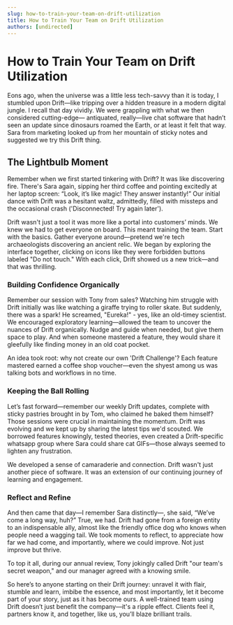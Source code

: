 ```yaml
---
slug: how-to-train-your-team-on-drift-utilization
title: How to Train Your Team on Drift Utilization
authors: [undirected]
---
```


# How to Train Your Team on Drift Utilization

Eons ago, when the universe was a little less tech-savvy than it is today, I stumbled upon Drift—like tripping over a hidden treasure in a modern digital jungle. I recall that day vividly. We were grappling with what we then considered cutting-edge— antiquated, really—live chat software that hadn’t seen an update since dinosaurs roamed the Earth, or at least it felt that way. Sara from marketing looked up from her mountain of sticky notes and suggested we try this Drift thing.

## The Lightbulb Moment

Remember when we first started tinkering with Drift? It was like discovering fire. There's Sara again, sipping her third coffee and pointing excitedly at her laptop screen: “Look, it’s like magic! They answer instantly!” Our initial dance with Drift was a hesitant waltz, admittedly, filled with missteps and the occasional crash ('Disconnected! Try again later').

Drift wasn't just a tool it was more like a portal into customers’ minds. We knew we had to get everyone on board. This meant training the team. Start with the basics. Gather everyone around—pretend we're tech archaeologists discovering an ancient relic. We began by exploring the interface together, clicking on icons like they were forbidden buttons labeled "Do not touch." With each click, Drift showed us a new trick—and that was thrilling.

### Building Confidence Organically

Remember our session with Tony from sales? Watching him struggle with Drift initially was like watching a giraffe trying to roller skate. But suddenly, there was a spark! He screamed, "Eureka!" - yes, like an old-timey scientist. We encouraged exploratory learning—allowed the team to uncover the nuances of Drift organically. Nudge and guide when needed, but give them space to play. And when someone mastered a feature, they would share it gleefully like finding money in an old coat pocket.

An idea took root: why not create our own 'Drift Challenge'? Each feature mastered earned a coffee shop voucher—even the shyest among us was talking bots and workflows in no time.

### Keeping the Ball Rolling

Let’s fast forward—remember our weekly Drift updates, complete with sticky pastries brought in by Tom, who claimed he baked them himself? Those sessions were crucial in maintaining the momentum. Drift was evolving and we kept up by sharing the latest tips we'd scouted. We borrowed features knowingly, tested theories, even created a Drift-specific whatsapp group where Sara could share cat GIFs—those always seemed to lighten any frustration.

We developed a sense of camaraderie and connection. Drift wasn't just another piece of software. It was an extension of our continuing journey of learning and engagement.

### Reflect and Refine

And then came that day—I remember Sara distinctly—, she said, “We’ve come a long way, huh?” True, we had. Drift had gone from a foreign entity to an indispensable ally, almost like the friendly office dog who knows when people need a wagging tail. We took moments to reflect, to appreciate how far we had come, and importantly, where we could improve. Not just improve but thrive.

To top it all, during our annual review, Tony jokingly called Drift "our team's secret weapon," and our manager agreed with a knowing smile.

So here’s to anyone starting on their Drift journey: unravel it with flair, stumble and learn, imbibe the essence, and most importantly, let it become part of your story, just as it has become ours. A well-trained team using Drift doesn’t just benefit the company—it's a ripple effect. Clients feel it, partners know it, and together, like us, you’ll blaze brilliant trails.